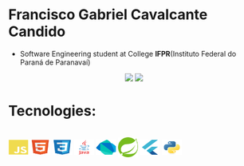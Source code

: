 # Francisco Gabriel Cavalcante Candido 

<ul>
  <li><a>Software Engineering student at College <b>IFPR</b>(Instituto Federal do Paraná de Paranavaí)</a></li>
</ul>

<div align="center">
  <a href="https://github.com/FranciscoGabrielCavalcanteCandido"></a>
  <img height="180em" src="https://github-readme-stats.vercel.app/api?username=FranciscoGabrielCavalcanteCandido&show_icons=true&theme=tokyonight&include_all_commits=true&count_private=true"/>
  <img height="180em" src="https://github-readme-stats.vercel.app/api/top-langs/?username=FranciscoGabrielCavalcanteCandido&layout=compact&langs_count=7&theme=tokyonight"/>
</div>

# Tecnologies:
<div style="display: inline_block"><br>
 
  <img align="center" alt="Francisco-Js" height="30" width="40" src="https://raw.githubusercontent.com/devicons/devicon/master/icons/javascript/javascript-plain.svg">
  <img align="center" alt="Francisco-HTML" height="30" width="40" src="https://raw.githubusercontent.com/devicons/devicon/master/icons/html5/html5-original.svg">
  <img align="center" alt="Francisco-CSS" height="30" width="40" src="https://raw.githubusercontent.com/devicons/devicon/master/icons/css3/css3-original.svg">
  <img align="center" alt="Francisco-Java" height="30" width="40" src="https://github.com/devicons/devicon/blob/master/icons/java/java-original-wordmark.svg">
  <img align="center" alt="Francisco-Dart" height="30" width="40" src="https://github.com/devicons/devicon/blob/master/icons/dart/dart-original.svg">
  <img align="center" alt="Francisco-Spring" heigth="30" width="40" src="https://github.com/devicons/devicon/blob/master/icons/spring/spring-original.svg">
  <img align="center" alt="Francisco-Flutter" height="30" width="40" src="https://github.com/devicons/devicon/blob/master/icons/flutter/flutter-original.svg">
  <img align="center" alt="Francisco-Python" height="30" width="40" src="https://github.com/devicons/devicon/blob/master/icons/python/python-original.svg">


</div>


